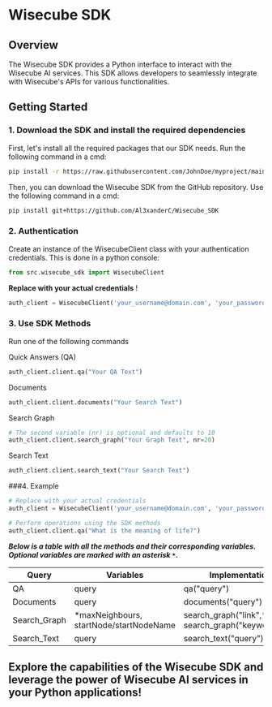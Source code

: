 # Wisecube SDK

## **Overview**

The Wisecube SDK provides a Python interface to interact with the Wisecube AI services. This SDK allows developers to seamlessly integrate with Wisecube's APIs for various functionalities.

## Getting Started
### 1. Download the SDK and install the required dependencies

First, let's install all the required packages that our SDK needs. Run the following command in a cmd:

```bash
pip install -r https://raw.githubusercontent.com/JohnDoe/myproject/main/requirements.txt
```

Then, you can download the Wisecube SDK from the GitHub repository. Use the following command in a cmd:

```bash
pip install git+https://github.com/Al3xanderC/Wisecube_SDK
```


### 2. Authentication

Create an instance of the WisecubeClient class with your authentication credentials. This is done in a python console:

```python
from src.wisecube_sdk import WisecubeClient
```

**Replace with your actual credentials** !

```python
auth_client = WisecubeClient('your_username@domain.com', 'your_password', 'your_api_key')
```

### 3. Use SDK Methods

Run one of the following commands

Quick Answers (QA)  
```python
auth_client.client.qa("Your QA Text")
```
Documents
```python
auth_client.client.documents("Your Search Text")
```
Search Graph
```python
# The second variable (nr) is optional and defaults to 10
auth_client.client.search_graph("Your Graph Text", nr=20)
```
Search Text
```python
auth_client.client.search_text("Your Search Text")
```

###4. Example
```python
# Replace with your actual credentials
auth_client = WisecubeClient('your_username@domain.com', 'your_password', 'your_api_key')

# Perform operations using the SDK methods
auth_client.client.qa("What is the meaning of life?")
```

***Below is a table with all the methods and their corresponding variables. Optional variables are marked with an asterisk `*`.***


| Query          | Variables                                  | Implementation                                             |
|----------------|------------------------------------------- |------------------------------------------------------------|
| QA             | query                                      | qa("query")                                                |
| Documents      | query                                      | documents("query")                                         |
| Search_Graph   | *maxNeighbours, startNode/startNodeName    | search_graph("link",*nr) **OR** search_graph("keyword",*nr)|
| Search_Text    | query                                      | search_text("query")                                       |


## Explore the capabilities of the Wisecube SDK and leverage the power of Wisecube AI services in your Python applications!
